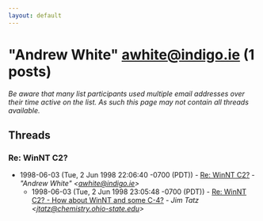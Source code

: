 ```yaml
---
layout: default
---
```


# "Andrew White" <awhite@indigo.ie> (1 posts)

_Be aware that many list participants used multiple email addresses over their time active on the list. As such this page may not contain all threads available._

## Threads

### Re: WinNT C2?
+ 1998-06-03 (Tue, 2 Jun 1998 22:06:40 -0700 (PDT)) - [Re: WinNT C2?](/archive/1998/06/fcc54571f51a7db442356268b345b269b6edde8bc08b81bcab5aaba99d62e1b0) - _"Andrew White" \<awhite@indigo.ie\>_
  + 1998-06-03 (Tue, 2 Jun 1998 23:05:48 -0700 (PDT)) - [Re: WinNT C2? - How about WinNT and some C-4?](/archive/1998/06/3db77c6fd8cc16a9846f1e9fd4fa46853d5b7e97d87c081691c247d7dd624aee) - _Jim Tatz \<jtatz@chemistry.ohio-state.edu\>_

